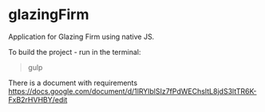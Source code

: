 # glazingFirm
Application for Glazing Firm using native JS.

To build the project - run in the terminal:
>gulp

There is a document with requirements https://docs.google.com/document/d/1lRYlblSIz7fPdWEChsItL8jdS3ltTR6K-FxB2rHVHBY/edit
